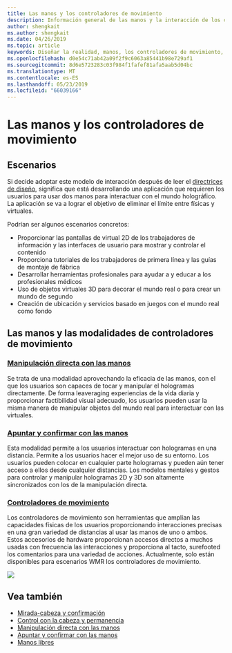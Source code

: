 ```yaml
---
title: Las manos y los controladores de movimiento
description: Información general de las manos y la interacción de los controladores de movimiento
author: shengkait
ms.author: shengkait
ms.date: 04/26/2019
ms.topic: article
keywords: Diseñar la realidad, manos, los controladores de movimiento, interacción, mixta
ms.openlocfilehash: d0e54c71ab42a09f2f9c6063a85441b98e729af1
ms.sourcegitcommit: 8d6e5723283c03f984f1fafef81afa5aab5d04bc
ms.translationtype: MT
ms.contentlocale: es-ES
ms.lasthandoff: 05/23/2019
ms.locfileid: "66039166"
---
```

# <a name="hands-and-motion-controllers"></a>Las manos y los controladores de movimiento
## <a name="scenarios"></a>Escenarios
Si decide adoptar este modelo de interacción después de leer el [directrices de diseño](interaction-fundamentals.md), significa que está desarrollando una aplicación que requieren los usuarios para usar dos manos para interactuar con el mundo holográfico. La aplicación se va a lograr el objetivo de eliminar el límite entre físicas y virtuales.

Podrían ser algunos escenarios concretos:
* Proporcionar las pantallas de virtual 2D de los trabajadores de información y las interfaces de usuario para mostrar y controlar el contenido
* Proporciona tutoriales de los trabajadores de primera línea y las guías de montaje de fábrica
* Desarrollar herramientas profesionales para ayudar a y educar a los profesionales médicos  
* Uso de objetos virtuales 3D para decorar el mundo real o para crear un mundo de segundo 
* Creación de ubicación y servicios basado en juegos con el mundo real como fondo

## <a name="hands-and-motion-controllers-modalities"></a>Las manos y las modalidades de controladores de movimiento
### <a name="direct-manipulation-with-handsdirect-manipulationmd"></a>[Manipulación directa con las manos](direct-manipulation.md)
Se trata de una modalidad aprovechando la eficacia de las manos, con el que los usuarios son capaces de tocar y manipular el hologramas directamente. De forma leaveraging experiencias de la vida diaria y proporcionar factibilidad visual adecuado, los usuarios pueden usar la misma manera de manipular objetos del mundo real para interactuar con las virtuales.   

### <a name="point-and-commit-with-handspoint-and-commitmd"></a>[Apuntar y confirmar con las manos](point-and-commit.md)
Esta modalidad permite a los usuarios interactuar con hologramas en una distancia. Permite a los usuarios hacer el mejor uso de su entorno. Los usuarios pueden colocar en cualquier parte hologramas y pueden aún tener acceso a ellos desde cualquier distancias. Los modelos mentales y gestos para controlar y manipular hologramas 2D y 3D son altamente sincronizados con los de la manipulación directa.

### <a name="motion-controllersmotion-controllersmd"></a>[Controladores de movimiento](motion-controllers.md)
Los controladores de movimiento son herramientas que amplían las capacidades físicas de los usuarios proporcionando interacciones precisas en una gran variedad de distancias al usar las manos de uno o ambos. Estos accesorios de hardware proporcionan accesos directos a muchos usadas con frecuencia las interacciones y proporciona al tacto, surefooted los comentarios para una variedad de acciones. Actualmente, solo están disponibles para escenarios WMR los controladores de movimiento. 

![](images/Hands-and-controllers-720px.jpg)<br>

## <a name="see-also"></a>Vea también
* [Mirada-cabeza y confirmación](gaze-and-commit.md)
* [Control con la cabeza y permanencia](gaze-and-dwell.md)
* [Manipulación directa con las manos](direct-manipulation.md)
* [Apuntar y confirmar con las manos](point-and-commit.md)
* [Manos libres](hands-free.md)
